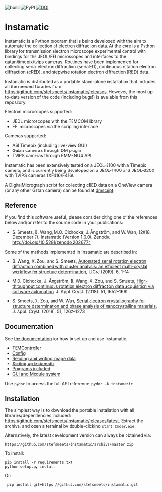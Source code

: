 ![build](https://github.com/stefsmeets/instamatic/workflows/build/badge.svg)
![PyPI](https://img.shields.io/pypi/v/pyserialem.svg?style=flat)
[![DOI](https://zenodo.org/badge/DOI/10.5281/zenodo.1090388.svg)](https://doi.org/10.5281/zenodo.1090388)

# Instamatic

Instamatic is a Python program that is being developed with the aim to automate the collection of electron diffraction data. At the core is a Python library for transmission electron microscope experimental control with bindings for the JEOL/FEI microscopes and interfaces to the gatan/timepix/tvips cameras. Routines have been implemented for collecting serial electron diffraction (serialED), continuous rotation electron diffraction (cRED), and stepwise rotation electron diffraction (RED) data.

Instamatic is distributed as a portable stand-alone installation that includes all the needed libraries from: https://github.com/stefsmeets/instamatic/releases. However, the most up-to-date version of the code (including bugs!) is available from this repository.

Electron microscopes supported:

- JEOL microscopes with the TEMCOM library
- FEI microscopes via the scripting interface

Cameras supported:

- ASI Timepix (including live-view GUI)
- Gatan cameras through DM plugin
- TVIPS cameras through EMMENU4 API

Instamatic has been extensively tested on a JEOL-2100 with a Timepix camera, and is currently being developed on a JEOL-1400 and JEOL-3200 with TVIPS cameras (XF416/F416).

A DigitalMicrograph script for collecting cRED data on a OneView camera (or any other Gatan camera) can be found at [dmscript](https://github.com/stefsmeets/InsteaDMatic).

## Reference

If you find this software useful, please consider citing one of the references below and/or refer to the source code in your publications:

- S. Smeets, B. Wang, M.O. Cichocka, J. Ångström, and W. Wan, (2018, December 7). Instamatic (Version 1.0.0). Zenodo. http://doi.org/10.5281/zenodo.2026774

Some of the methods implemented in Instamatic are described in:

- B. Wang, X. Zou, and S. Smeets, [Automated serial rotation electron diffraction combined with cluster analysis: an efficient multi-crystal workflow for structure determination](https://doi.org/10.1107/S2052252519007681), IUCrJ (2019). 6, 1-14

- M.O. Cichocka, J. Ångström, B. Wang, X. Zou, and S. Smeets, [High-throughput continuous rotation electron diffraction data acquisition via software automation](http://dx.doi.org/10.1107/S1600576718015145), J. Appl. Cryst. (2018). 51, 1652–1661

- S. Smeets, X. Zou, and W. Wan, [Serial electron crystallography for structure determination and phase analysis of nanocrystalline materials](http://dx.doi.org/10.1107/S1600576718009500), J. Appl. Cryst. (2018). 51, 1262–1273

## Documentation

See [the documentation](docs) for how to set up and use Instamatic.

- [TEMController](docs/tem_api.md)
- [Config](docs/config.md)
- [Reading and writing image data](docs/formats.md)
- [Setting up instamatic](docs/setup.md)
- [Programs included](docs/programs.md)
- [GUI and Module system](docs/gui.md)

Use `pydoc` to access the full API reference: `pydoc -b instamatic`

## Installation

The simplest way is to download the portable installation with all libraries/dependencies included: https://github.com/stefsmeets/instamatic/releases/latest. Extract the archive, and open a terminal by double-clicking `start_Cmder.exe`.

Alternatively, the latest development version can always be obtained via:

    https://github.com/stefsmeets/instamatic/archive/master.zip

To install:

    pip install -r requirements.txt
    python setup.py install

Or:

     pip install git+https://github.com/stefsmeets/instamatic.git
